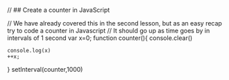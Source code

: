 // ## Create a counter in JavaScript

// We have already covered this in the second lesson, but as an easy recap try to code a counter in Javascript
// It should go up as time goes by in intervals of 1 second
var x=0;
function counter(){
    console.clear()
    
    console.log(x)
    ++x;

}
setInterval(counter,1000)